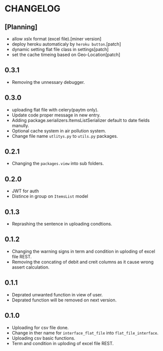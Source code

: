 # CHANGELOG

## [Planning]
- allow xslx format (excel file).[miner version]
- deploy heroku automaticaly by `heroku button`.[patch]
- dynamic setting flat file class in settings[patch]
- set the cache timeing based on Geo-Location[patch]
<!-- If about current planning all done then it next major version
 -->

## 0.3.1
- Removing the unnessary debugger.

## 0.3.0
- uploading flat file with celery(paytm only).
- Update code proper message in new entry.
- Adding package.serializers.ItemsListSerializer default to date fields manully.
- Optional cache system in air pollution system.
- Change file name `utlitys.py` to `utils.py` packages.

## 0.2.1
- Changing the `packages.view` into sub folders.

## 0.2.0
- JWT for auth
- Distince in group on `ItemsList` model

## 0.1.3
- Reprashing the sentence in uploading condtions.

## 0.1.2
- Changing the warning signs in term and condition in uploding of excel file REST.
- Removing the concating of debit and creit columns as it cause wrong assert calculation.

## 0.1.1
- Deprated unwanted function in view of user.
- Deprated function will be removed on next version.

## 0.1.0
- Uploading for csv file done.
- Change in ther name for `interface_flat_file` into `flat_file_interface`.
- Uploading csv basic functions.
- Term and condition in uploding of excel file REST.